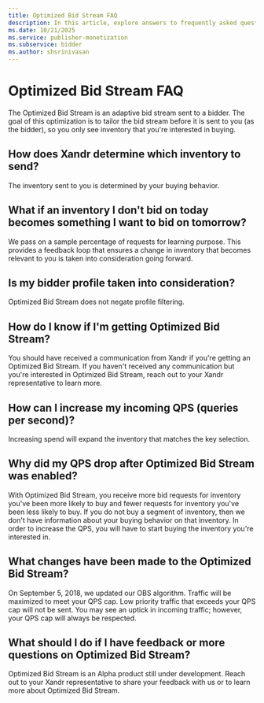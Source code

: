 ```yaml
---
title: Optimized Bid Stream FAQ
description: In this article, explore answers to frequently asked questions (FAQs) about optimized bid stream.
ms.date: 10/21/2025
ms.service: publisher-monetization
ms.subservice: bidder
ms.author: shsrinivasan
---
```


# Optimized Bid Stream FAQ

The Optimized Bid Stream is an adaptive bid stream sent to a bidder. The goal of this optimization is to tailor the bid stream before it is sent to you (as the bidder), so you only see inventory that you're interested in buying.

## How does Xandr determine which inventory to send?

The inventory sent to you is determined by your buying behavior.

## What if an inventory I don't bid on today becomes something I want to bid on tomorrow?

We pass on a sample percentage of requests for learning purpose. This provides a feedback loop that ensures a change in inventory that becomes relevant to you is taken into consideration going forward.

## Is my bidder profile taken into consideration?

Optimized Bid Stream does not negate profile filtering.

## How do I know if I'm getting Optimized Bid Stream?

You should have received a communication from Xandr if you're getting an Optimized Bid Stream. If you haven't received any communication but you're interested in Optimized Bid Stream, reach out to your Xandr representative to learn more.

## How can I increase my incoming QPS (queries per second)?

Increasing spend will expand the inventory that matches the key selection.

## Why did my QPS drop after Optimized Bid Stream was enabled?

With Optimized Bid Stream, you receive more bid requests for inventory you've been more likely to buy and fewer requests for inventory you've been less likely to buy. If you do not buy a segment of inventory, then we don't have information about your buying behavior on that inventory. In order to increase the QPS, you will have to start buying the inventory you're interested in.

## What changes have been made to the Optimized Bid Stream?

On September 5, 2018, we updated our OBS algorithm. Traffic will be maximized to meet your QPS cap. Low priority traffic that exceeds your QPS cap will not be sent. You may see an uptick in incoming traffic; however, your QPS cap will always be respected.

## What should I do if I have feedback or more questions on Optimized Bid Stream?

Optimized Bid Stream is an Alpha product still under development. Reach out to your Xandr representative to share your feedback with us or to learn more about Optimized Bid Stream.
